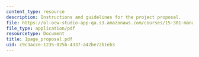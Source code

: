 ```yaml
---
content_type: resource
description: Instructions and guidelines for the project proposal.
file: https://ol-ocw-studio-app-qa.s3.amazonaws.com/courses/15-301-managerial-psychology-laboratory-fall-2004/c9c3acce1235025b4337a42be72b1eb3_1page_proposal.pdf
file_type: application/pdf
resourcetype: Document
title: 1page_proposal.pdf
uid: c9c3acce-1235-025b-4337-a42be72b1eb3
---
```


